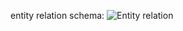 entity relation schema: ![Entity relation](https://res.cloudinary.com/djmqgrcci/image/upload/v1733634271/entity_relation_schema_cpm4op.png)
